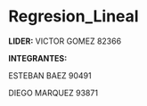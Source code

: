 # Regresion_Lineal

**LIDER:** VICTOR GOMEZ 82366 

**INTEGRANTES:**

ESTEBAN BAEZ 90491 

DIEGO MARQUEZ 93871
